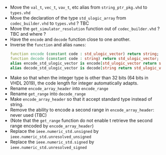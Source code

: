 
 + Move the `val_t`, `vec_t`, `vav_t`, etc alias from `string_ptr_pkg.vhd` to `types.vhd`
 + Move the declaration of the type `std_ulogic_array` from `codec_builder.vhd` to `types.vhd` ? TBC
 + Move the `get_simulator_resolution` function out of `codec_builder.vhd` ? TBC and where ?
 + Have the `encode` and `decode` function close to one another.
 + Inverse the `function` and alias `names`:
   ```vhdl
   function encode (constant code : std_ulogic_vector) return string;
   function decode (constant code : string) return std_ulogic_vector;
   alias encode_std_ulogic_vector is encode[std_ulogic_vector return string];
   alias decode_std_ulogic_vector is decode[string return std_ulogic_vector];
   ```
 + Make so that when the integer type is other than 32 bits (64 bits in VHDL 2019), the code length for integer automatically adapts.
 + Rename `encode_array_header` into `encode_range`
 + Rename `get_range` into `decode_range`
 + Make `encode_array_header` so that it accept standard type instead of string.
 + Remove the ability to encode a second range in `encode_array_header`: never used (TBC)
 + (Note that the `get_range` function do not enable t retrieve the second range encoded by `encode_array_header`)
 + Replace the `ieee.numeric_std.unsigned` by `ieee.numeric_std.unresolved_unsigned`
 + Replace the `ieee.numeric_std.signed` by `ieee.numeric_std.unresolved_signed`
